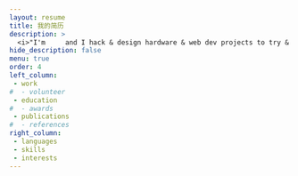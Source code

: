 ```yaml
---
layout: resume
title: 我的简历
description: >
  <i>"I'm     and I hack & design hardware & web dev projects to try & stand out in the crowd & mentor the engineers of tomorrow"</i>
hide_description: false
menu: true
order: 4
left_column:
 - work
#  - volunteer
 - education
#  - awards
 - publications
#  - references
right_column:
 - languages
 - skills
 - interests
---
```

